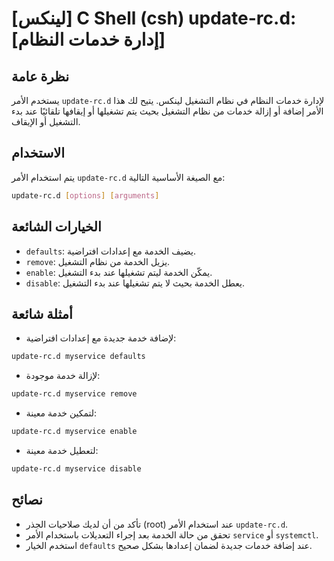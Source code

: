 # [لينكس] C Shell (csh) update-rc.d: [إدارة خدمات النظام]

## نظرة عامة
يستخدم الأمر `update-rc.d` لإدارة خدمات النظام في نظام التشغيل لينكس. يتيح لك هذا الأمر إضافة أو إزالة خدمات من نظام التشغيل بحيث يتم تشغيلها أو إيقافها تلقائيًا عند بدء التشغيل أو الإيقاف.

## الاستخدام
يتم استخدام الأمر `update-rc.d` مع الصيغة الأساسية التالية:

```bash
update-rc.d [options] [arguments]
```

## الخيارات الشائعة
- `defaults`: يضيف الخدمة مع إعدادات افتراضية.
- `remove`: يزيل الخدمة من نظام التشغيل.
- `enable`: يمكّن الخدمة ليتم تشغيلها عند بدء التشغيل.
- `disable`: يعطل الخدمة بحيث لا يتم تشغيلها عند بدء التشغيل.

## أمثلة شائعة
- لإضافة خدمة جديدة مع إعدادات افتراضية:
```bash
update-rc.d myservice defaults
```

- لإزالة خدمة موجودة:
```bash
update-rc.d myservice remove
```

- لتمكين خدمة معينة:
```bash
update-rc.d myservice enable
```

- لتعطيل خدمة معينة:
```bash
update-rc.d myservice disable
```

## نصائح
- تأكد من أن لديك صلاحيات الجذر (root) عند استخدام الأمر `update-rc.d`.
- تحقق من حالة الخدمة بعد إجراء التعديلات باستخدام الأمر `service` أو `systemctl`.
- استخدم الخيار `defaults` عند إضافة خدمات جديدة لضمان إعدادها بشكل صحيح.
